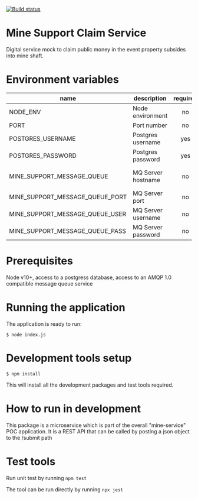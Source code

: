 [![Build status](https://defradev.visualstudio.com/DEFRA_FutureFarming/_apis/build/status/defra-ff-mine-support-claim-service-spike)](https://defradev.visualstudio.com/DEFRA_FutureFarming/_build/latest?definitionId=0)

# Mine Support Claim Service
Digital service mock to claim public money in the event property subsides into mine shaft.

# Environment variables

| name                            | description        | required | default              | valid                       | notes |
|---------------------------------|--------------------|:--------:|----------------------|:---------------------------:|-------|
| NODE_ENV                        | Node environment   |    no    |                      | development,test,production |       |
| PORT                            | Port number        |    no    | 3003                 |                             |       |
| POSTGRES_USERNAME               | Postgres username  |   yes    |                      |                             |       |
| POSTGRES_PASSWORD               | Postgres password  |   yes    |                      |                             |       |
| MINE_SUPPORT_MESSAGE_QUEUE      | MQ Server hostname |    no    | mine-support-artemis |                             |       |
| MINE_SUPPORT_MESSAGE_QUEUE_PORT | MQ Server port     |    no    | 5672                 |                             |       |
| MINE_SUPPORT_MESSAGE_QUEUE_USER | MQ Server username |    no    |                      |                             |       |
| MINE_SUPPORT_MESSAGE_QUEUE_PASS | MQ Server password |    no    |                      |                             |       |

# Prerequisites

Node v10+, access to a postgress database, access to an AMQP 1.0 compatible message queue service

# Running the application

The application is ready to run:

`$ node index.js`

# Development tools setup

`$ npm install`

This will install all the development packages and test tools required.

# How to run in development

This package is a microservice which is part of the overall "mine-service" POC application. It is a REST API that can be called by posting a json object to the /submit path

# Test tools

Run unit test by running `npm test`

The tool can be run directly by running `npx jest`

